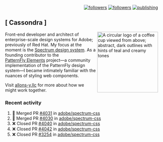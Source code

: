 <p align="right"><a rel="me" href="https://front-end.social/@castastrophe">
    <img alt="followers" title="Follow me on Mastodon" src="https://img.shields.io/mastodon/follow/109297102751309835?domain=https%3A%2F%2Ffront-end.social&label=Follow&logo=mastodon&logoColor=white&style=for-the-badge&labelColor=008080&color=006969"/></a>
  <a href="https://codepen.io/castastrophe/">
    <img alt="followers" title="Follow me on CodePen" src="https://img.shields.io/badge/23-1?color=640464&labelColor=7c007c&style=for-the-badge&logo=codepen&label=Follow"/></a>
<a href="https://castastrophe.medium.com/">
    <img alt="publishing" title="View articles on Medium" src="https://img.shields.io/badge/107-1?color=666&labelColor=444&label=subscribe&logo=medium&logoColor=white&style=for-the-badge"/></a>
</p>

## [&nbsp;Cassondra&nbsp;]

<img align="right" src="https://github-production-user-asset-6210df.s3.amazonaws.com/1840295/253016758-ba468774-1cd3-42c2-8f43-947b5eeb5edf.png" height="200" alt="A circular logo of a coffee cup viewed from above; abstract, dark outlines with hints of teal and creamy tones">

Front-end developer and architect of enterprise-scale design systems for Adobe; previously of Red Hat. My focus at the moment is the [Spectrum design system](https://github.com/adobe/spectrum-css). As a founding contributor to the [PatternFly&nbsp;Elements](https://github.com/patternfly/patternfly-elements) project&mdash;a community implementation of the PatternFly design system&mdash;I became intimately familiar with the nuances of styling web components.

Visit [allons-y.llc](http://allons-y.llc/) for more about how we might work together.

### Recent activity

<!--START_SECTION:activity-->
1. 🎉 Merged PR [#4031](https://github.com/adobe/spectrum-css/pull/4031) in [adobe/spectrum-css](https://github.com/adobe/spectrum-css)
2. 🎉 Merged PR [#4030](https://github.com/adobe/spectrum-css/pull/4030) in [adobe/spectrum-css](https://github.com/adobe/spectrum-css)
3. ❌ Closed PR [#4040](https://github.com/adobe/spectrum-css/pull/4040) in [adobe/spectrum-css](https://github.com/adobe/spectrum-css)
4. ❌ Closed PR [#4042](https://github.com/adobe/spectrum-css/pull/4042) in [adobe/spectrum-css](https://github.com/adobe/spectrum-css)
5. ❌ Closed PR [#3254](https://github.com/adobe/spectrum-css/pull/3254) in [adobe/spectrum-css](https://github.com/adobe/spectrum-css)
<!--END_SECTION:activity-->
